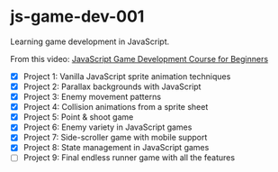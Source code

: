 # js-game-dev-001

Learning game development in JavaScript.

From this video: [JavaScript Game Development Course for Beginners](https://www.youtube.com/watch?v=GFO_txvwK_c)

- [x] Project 1: Vanilla JavaScript sprite animation techniques
- [x] Project 2: Parallax backgrounds with JavaScript
- [x] Project 3: Enemy movement patterns
- [x] Project 4: Collision animations from a sprite sheet
- [x] Project 5: Point & shoot game
- [x] Project 6: Enemy variety in JavaScript games
- [x] Project 7: Side-scroller game with mobile support
- [x] Project 8: State management in JavaScript games
- [ ] Project 9: Final endless runner game with all the features
